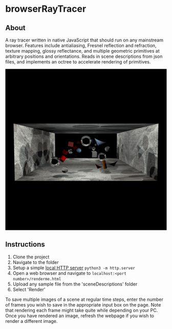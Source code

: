 # browserRayTracer

## About

A ray tracer written in native JavaScript that should run on any mainstream browser. Features include antialiasing, Fresnel reflection and refraction, texture mapping, glossy reflectance, and multiple geometric primitives at arbitrary positions and orientations. Reads in scene descriptions from json files, and implements an octree to accelerate rendering of primitives.

![Sample rendered image](results/rayTracerRes.png?raw=true "Sample Rendered Image")

## Instructions

1. Clone the project
2. Navigate to the folder
3. Setup a simple [local HTTP server](https://developer.mozilla.org/en-US/docs/Learn/Common_questions/set_up_a_local_testing_server)
        `python3 -m http.server`
4. Open a web browser and navigate to `localhost:<port number>/renderme.html`
5. Upload any sample file from the 'sceneDescriptions' folder
6. Select 'Render'

To save multiple images of a scene at regular time steps, enter the number of frames you wish to save in the appropriate input box on the page. Note that rendering each frame might take quite while depending on your PC. Once you have rendered an image, refresh the  webpage if you wish to render a different image.




